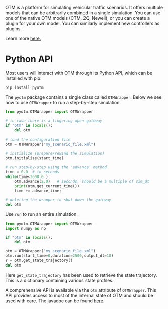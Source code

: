 OTM is a platform for simulating vehicular traffic scenarios. It offers multiple models that can be arbitrarily combined in a single simulation. You can use one of the native OTM models (CTM, 2Q, Newell), or you can create a plugin for your own model. You can similarly implement new controllers as plugins.

Learn more [here.](https://ggomes.github.io/otm-sim/)

# Python API

Most users will interact with OTM through its Python API, which can be installed with pip:

```
pip install pyotm
```
The `pyotm` package contains a single class called `OTMWrapper`. Below we see how to use `OTMWrapper` to run a step-by-step simulation.

```python 
from pyotm.OTMWrapper import OTMWrapper

# in case there is a lingering open gateway
if "otm" in locals():
	del otm
	
# load the configuration file
otm = OTMWrapper("my_scenario_file.xml")

# initialize (prepare/rewind the simulation)
otm.initialize(start_time)

# run step-by-step using the 'advance' method
time = 0.0  # in seconds
while(time<3600.0 ):
	otm.advance(2.0)   # seconds, should be a multiple of sim_dt
	print(otm.get_current_time())
	time += advance_time;

# deleting the wrapper to shut down the gateway
del otm
```

Use `run` to run an entire simulation. 
``` python 
from pyotm.OTMWrapper import OTMWrapper
import numpy as np

if "otm" in locals():
	del otm

otm = OTMWrapper("my_scenario_file.xml")
otm.run(start_time=0,duration=2500,output_dt=10)
Y = otm.get_state_trajectory()
del otm
```

Here `get_state_trajectory` has been used to retrieve the state trajectory. This is a dictionary containing various state profiles. 

A comprehensive API is available via the `otm` attribute of `OTMWrapper`. This API provides access to most of the internal state of OTM and should be used with care. The javadoc can be found [here](https://ggomes.github.io/otm-sim/apidocs/index.html).
